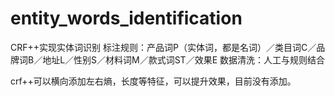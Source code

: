 # entity_words_identification
CRF++实现实体词识别
标注规则：产品词P（实体词，都是名词）／类目词C／品牌词B／地址L／性别S／材料词M／款式词ST／效果E
数据清洗：人工与规则结合

crf++可以横向添加左右熵，长度等特征，可以提升效果，目前没有添加。
